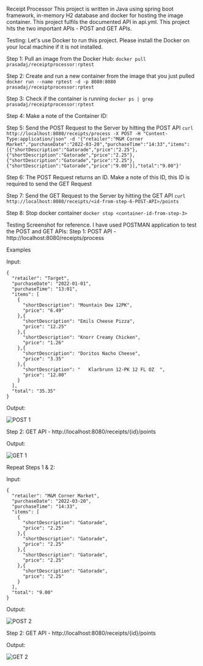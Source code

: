 Receipt Processor
This project is written in Java using spring boot framework, in-memory H2 database and docker for hosting the image container.
This project fulfils the documented API in api.yml.
This project hits the two important APIs - POST and GET APIs.

Testing:
Let's use Docker to run this project. Please install the Docker on your local machine if it is not installed.

Step 1: Pull an image from the Docker Hub:
```docker pull prasadaj/receiptprocessor:rptest```

Step 2: Create and run a new container from the image that you just pulled
```docker run --name rptest -d -p 8080:8080 prasadaj/receiptprocessor:rptest```

Step 3: Check if the container is running
```docker ps | grep prasadaj/receiptprocessor:rptest```

Step 4: Make a note of the Container ID:

Step 5: Send the POST Request to the Server by hitting the POST API
```curl http://localhost:8080/receipts/process -X POST -H "Content-Type:application/json" -d '{"retailer":"M&M Corner Market","purchaseDate":"2022-03-20","purchaseTime":"14:33","items":[{"shortDescription":"Gatorade","price":"2.25"},{"shortDescription":"Gatorade","price":"2.25"},{"shortDescription":"Gatorade","price":"2.25"},{"shortDescription":"Gatorade","price":"9.00"}],"total":"9.00"}'```

Step 6: The POST Request returns an ID. Make a note of this ID, this ID is required to send the GET Request

Step 7: Send the GET Request to the Server by hitting the GET API
```curl  http://localhost:8080/receipts/<id-from-step-6-POST-API>/points```

Step 8: Stop docker container
```docker stop <container-id-from-step-3>```

Testing Screenshot for reference. I have used POSTMAN application to test the POST and GET APIs:
Step 1: POST API - http://localhost:8080/receipts/process

Examples

Input:

```
{
  "retailer": "Target",
  "purchaseDate": "2022-01-01",
  "purchaseTime": "13:01",
  "items": [
    {
      "shortDescription": "Mountain Dew 12PK",
      "price": "6.49"
    },{
      "shortDescription": "Emils Cheese Pizza",
      "price": "12.25"
    },{
      "shortDescription": "Knorr Creamy Chicken",
      "price": "1.26"
    },{
      "shortDescription": "Doritos Nacho Cheese",
      "price": "3.35"
    },{
      "shortDescription": "   Klarbrunn 12-PK 12 FL OZ  ",
      "price": "12.00"
    }
  ],
  "total": "35.35"
}
```

Output:

![POST 1](https://drive.google.com/uc?export=view&id=1C8bMWIkq7ycAlPno75MTDL6qiCDeDlYW)

Step 2: GET API - http://localhost:8080/receipts/{id}/points

Output:

![GET 1](https://drive.google.com/uc?export=view&id=149REwkqIYLXUhqBdQKY0ekSzJBirS61E)

Repeat Steps 1 & 2:

Input:

```
{
  "retailer": "M&M Corner Market",
  "purchaseDate": "2022-03-20",
  "purchaseTime": "14:33",
  "items": [
    {
      "shortDescription": "Gatorade",
      "price": "2.25"
    },{
      "shortDescription": "Gatorade",
      "price": "2.25"
    },{
      "shortDescription": "Gatorade",
      "price": "2.25"
    },{
      "shortDescription": "Gatorade",
      "price": "2.25"
    }
  ],
  "total": "9.00"
}
```

Output:

![POST 2](https://drive.google.com/uc?export=view&id=1ojoQ8b9XFwjkVXihmwpm1itDO9Z1r0kF)

Step 2: GET API - http://localhost:8080/receipts/{id}/points

Output:

![GET 2](https://drive.google.com/uc?export=view&id=15zEsoAd-IibyEg5C5_P8DdxUt_QNufn7)

